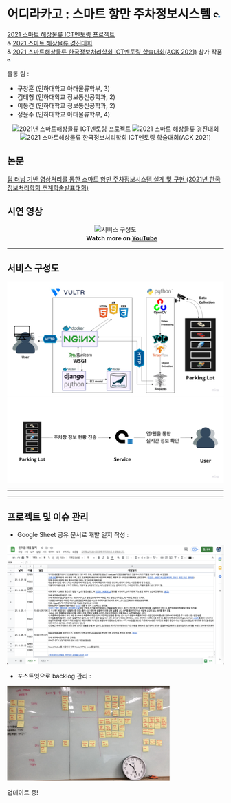 # 어디라카고 : 스마트 항만 주차정보시스템 <img width=3% alt="어디라카고" src="frontend/src/logo-ver1.png">

 [2021 스마트 해상물류 ICT멘토링 프로젝트](https://www.hanium.or.kr/upload/b0cf7e50-16a7-4b85-95e5-7dd475688de4.jpg) <br>& [2021 스마트 해상물류 경진대회](https://www.hanium.or.kr/portal/subscription/info.do?trackSeq=10) <br>& [2021 스마트해상물류 한국정보처리학회 ICT멘토링 학술대회(ACK 2021)](https://www.hanium.or.kr/portal/noticeSmartBoard.do?unitedSeq=15147&articleSeq=55896) 참가 작품 <img width=1.5% alt="어디라카고" src="frontend/src/logo-ver1.png">

물통 팀 : 
- 구창훈 (인하대학교 아태물류학부, 3)<!-- - 김민지 (인하대학교 정보통신공학과, 1) -->
- 김태형 (인하대학교 정보통신공학과, 2)
- 이동건 (인하대학교 정보통신공학과, 2)
- 정윤주 (인하대학교 아태물류학부, 4)

<div align="center"><img width=30% alt="2021년 스마트해상물류 ICT멘토링 프로젝트" src="https://www.hanium.or.kr/upload/b0cf7e50-16a7-4b85-95e5-7dd475688de4.jpg">  <img width=27.7% alt="2021 스마트 해상물류 경진대회" src="https://user-images.githubusercontent.com/73745836/131260409-d30aee43-24ab-43e1-8312-1a95b277f51f.png"><img width=32.5% alt="2021 스마트해상물류 한국정보처리학회 ICT멘토링 학술대회(ACK 2021)" src="https://user-images.githubusercontent.com/73745836/134821594-703f777c-feed-4389-9874-0b4d7586af9e.png"></div> 

## 논문
[딥 러닝 기반 영상처리를 통한 스마트 항만 주차정보시스템 설계 및 구현 (2021년 한국정보처리학회 추계학술발표대회)](https://github.com/oneonlee/where-cargo/blob/main/ACK_2021/%E1%84%83%E1%85%B5%E1%86%B8%20%E1%84%85%E1%85%A5%E1%84%82%E1%85%B5%E1%86%BC%20%E1%84%80%E1%85%B5%E1%84%87%E1%85%A1%E1%86%AB%20%E1%84%8B%E1%85%A7%E1%86%BC%E1%84%89%E1%85%A1%E1%86%BC%E1%84%8E%E1%85%A5%E1%84%85%E1%85%B5%E1%84%85%E1%85%B3%E1%86%AF%20%E1%84%90%E1%85%A9%E1%86%BC%E1%84%92%E1%85%A1%E1%86%AB%20%E1%84%89%E1%85%B3%E1%84%86%E1%85%A1%E1%84%90%E1%85%B3%20%E1%84%92%E1%85%A1%E1%86%BC%E1%84%86%E1%85%A1%E1%86%AB%20%E1%84%8C%E1%85%AE%E1%84%8E%E1%85%A1%E1%84%8C%E1%85%A5%E1%86%BC%E1%84%87%E1%85%A9%E1%84%89%E1%85%B5%E1%84%89%E1%85%B3%E1%84%90%E1%85%A6%E1%86%B7%20%E1%84%89%E1%85%A5%E1%86%AF%E1%84%80%E1%85%A8%20%E1%84%86%E1%85%B5%E1%86%BE%20%E1%84%80%E1%85%AE%E1%84%92%E1%85%A7%E1%86%AB.pdf)

## 시연 영상

<div align="center"><img width=70% alt="서비스 구성도" src="/test.gif"></div>
<div align="right"><b>Watch more on <a href="https://youtu.be/piJ-GtIXj2c">YouTube</a></b>ㅤㅤㅤㅤㅤㅤㅤㅤㅤㅤㅤㅤ</div>

---

## 서비스 구성도
<img width=100% alt="서비스 구성도" src="2021_smart_contest/첨부파일/구성도:흐름도/서비스 구성도.jpg">
<img width=100% alt="서비스 흐름도" src="2021_smart_contest/첨부파일/구성도:흐름도/서비스 흐름도.jpg">

---

---
## 프로젝트 및 이슈 관리
- Google Sheet 공유 문서로 개발 일지 작성 : 
<img width=750% alt="개발일지" src="2021_smart_contest/첨부파일/프로젝트 관리/프로젝트 관리 1 - 개발일지 작성.png">

- 포스트잇으로 backlog 관리 :
<img width=75% alt="포스트잇" src="2021_smart_contest/첨부파일/프로젝트 관리/프로젝트 및 이슈 관리 2 - 애자일 방법론 중 스크럼, 포스트잇으로 backlog 관리.JPG">


업데이트 중!




